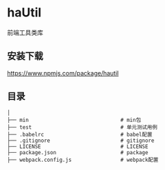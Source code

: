 # haUtil
前端工具类库

## 安装下载
https://www.npmjs.com/package/hautil
## 目录

```  
│
├── min                              # min包
├── test                             # 单元测试用例
├── .babelrc                         # babel配置
├── .gitignore                       # gitignore
├── LICENSE                          # LICENSE
├── package.json                     # package
├── webpack.config.js                # webpack配置